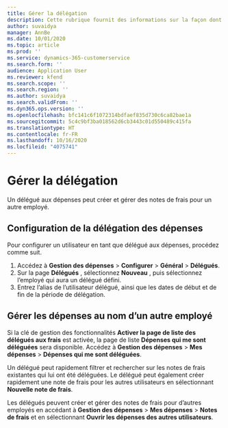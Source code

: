 ```yaml
---
title: Gérer la délégation
description: Cette rubrique fournit des informations sur la façon dont un délégué aux dépenses peut créer et gérer les notes de frais d’un autre employé.
author: suvaidya
manager: AnnBe
ms.date: 10/01/2020
ms.topic: article
ms.prod: ''
ms.service: dynamics-365-customerservice
ms.search.form: ''
audience: Application User
ms.reviewer: kfend
ms.search.scope: ''
ms.search.region: ''
ms.author: suvaidya
ms.search.validFrom: ''
ms.dyn365.ops.version: ''
ms.openlocfilehash: bfc141c6f1072314bdfaef835d730c6ca82bae1a
ms.sourcegitcommit: 5c4c9bf3ba018562d6cb3443c01d550489c415fa
ms.translationtype: HT
ms.contentlocale: fr-FR
ms.lasthandoff: 10/16/2020
ms.locfileid: "4075741"
---
```

# <a name="manage-delegation"></a>Gérer la délégation
Un délégué aux dépenses peut créer et gérer des notes de frais pour un autre employé.

## <a name="configuring-expense-delegation"></a>Configuration de la délégation des dépenses

Pour configurer un utilisateur en tant que délégué aux dépenses, procédez comme suit. 
1. Accédez à **Gestion des dépenses** > **Configurer** > **Général** > **Délégués**. 
2. Sur la page **Délégués** , sélectionnez **Nouveau** , puis sélectionnez l’employé qui aura un délégué défini. 
3. Entrez l’alias de l’utilisateur délégué, ainsi que les dates de début et de fin de la période de délégation.

## <a name="manage-expenses-on-behalf-of-another-employee"></a>Gérer les dépenses au nom d’un autre employé

Si la clé de gestion des fonctionnalités **Activer la page de liste des délégués aux frais** est activée, la page de liste **Dépenses qui me sont déléguées** sera disponible. Accédez à **Gestion des dépenses** > **Mes dépenses** > **Dépenses qui me sont déléguées**.

Un délégué peut rapidement filtrer et rechercher sur les notes de frais existantes qui lui ont été déléguées. Le délégué peut également créer rapidement une note de frais pour les autres utilisateurs en sélectionnant **Nouvelle note de frais**.

Les délégués peuvent créer et gérer des notes de frais pour d’autres employés en accédant à **Gestion des dépenses** > **Mes dépenses** > **Notes de frais** et en sélectionnant **Ouvrir les dépenses des autres utilisateurs**.
